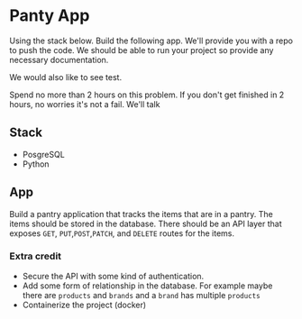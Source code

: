 # Panty App

Using the stack below. Build the following app.
We'll provide you with a repo to push the code. We should be able to run your project so provide any necessary documentation.

We would also like to see test.

Spend no more than 2 hours on this problem. If you don't get finished in 2 hours, no worries it's not a fail. We'll talk   

## Stack
- PosgreSQL
- Python

## App
Build a pantry application that tracks the items that are in a pantry. The items should be stored in the database. 
There should be an API layer that exposes `GET`, `PUT`,`POST`,`PATCH`, and `DELETE` routes for the items. 

### Extra credit
- Secure the API with some kind of authentication.
- Add some form of relationship in the database. For example maybe there are `products` and `brands` and a `brand` has multiple `products`
- Containerize the project (docker)
